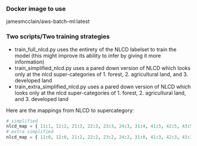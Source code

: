 ### Docker image to use

jamesmcclain/aws-batch-ml:latest

### Two scripts/Two training strategies

- train_full_nlcd.py uses the entirety of the NLCD labelset to train the
  model (this might improve its ability to infer by giving it more
information)
- train_simplified_nlcd.py uses a pared down version of NLCD which looks
  only at the nlcd super-categories of 1. forest, 2. agricultural land,
  and 3. developed land
- train_extra_simplified_nlcd.py uses a pared down version of NLCD which looks
  only at the nlcd super-categories of 1. forest, 2. agricultural land,
  and 3. developed land

Here are the mappings from NLCD to supercategory:
```python
# simplified
nlcd_map = { 11:1, 12:2, 21:3, 22:3, 23:3, 24:3, 31:4, 41:5, 42:5, 43:5, 51:6, 52:6, 71:7, 72:7, 73:7, 74:7, 81:8, 82:8, 90:9, 95:9}
# extra simplified
nlcd_map = { 11:0, 12:0, 21:2, 22:2, 23:2, 24:2, 31:0, 41:3, 42:3, 43:3, 51:0, 52:0, 71:0, 72:0, 73:0, 74:0, 81:4, 82:4, 90:0, 95:0}
```
